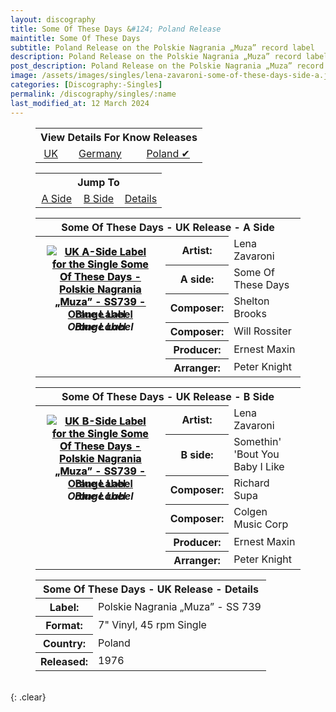 ```yaml
---
layout: discography
title: Some Of These Days &#124; Poland Release
maintitle: Some Of These Days
subtitle: Poland Release on the Polskie Nagrania „Muza” record label
description: Poland Release on the Polskie Nagrania „Muza” record label.
post_description: Poland Release on the Polskie Nagrania „Muza” record label.
image: /assets/images/singles/lena-zavaroni-some-of-these-days-side-a.jpg
categories: [Discography:-Singles]
permalink: /discography/singles/:name
last_modified_at: 12 March 2024
---
```


<figure class="fig3">
<table style="text-align:center;">
<tr><th colspan="3">View Details For Know Releases</th></tr>
<tr><td><a href="/discography/singles/1976-03-26-some-of-these-days-uk">UK</a></td><td><a href="/discography/singles/1976-some-of-these-days-germany">Germany</a></td><td><a href="/discography/singles/1976-some-of-these-days-poland">Poland &#x2714;</a></td></tr>
</table>
</figure>

<figure class="fig3">
<table style="text-align:center;">
<tr><th colspan="3">Jump To</th></tr>
<tr><td style="width:33.33%;"><a href="#infobox1">A Side</a></td><td style="width:33.34%;"><a href="#infobox2">B Side</a></td><td style="width:33.33%;"><a href="#infobox3">Details</a></td></tr>
</table>
</figure>

<figure class="fig3">
<table>
<tr id="infobox1"><th colspan="3">Some Of These Days - UK Release - A Side</th></tr>
<tr><th style="width:49%; vertical-align:top;" rowspan="7" class="top">
<div id="slideshow1">
<div>
<a href="/assets/images/singles/some-of-these-days/lena-zavaroni-some-of-these-days-poland-a-side-blue.png"><img src="/assets/images/singles/some-of-these-days/lena-zavaroni-some-of-these-days-poland-a-side-blue.png" class="full-width zoom-in" alt="UK A-Side Label for the Single Some Of These Days - Polskie Nagrania „Muza” - SS739 - Blue Label" /></a>
<cite>Blue Label</cite>
</div>
<div>
<a href="/assets/images/singles/some-of-these-days/lena-zavaroni-some-of-these-days-poland-a-side-orange.png"><img src="/assets/images/singles/some-of-these-days/lena-zavaroni-some-of-these-days-poland-a-side-orange.png" class="full-width zoom-in" alt="UK A-Side Label for the Single Some Of These Days - Polskie Nagrania „Muza” - SS739 - Orange Label" /></a>
<cite>Orange Label</cite>
</div>
</div>
</th></tr>
<tr><th style="width:15%;">Artist:</th><td>Lena Zavaroni</td></tr>
<tr><th>A side:</th><td>Some Of These Days</td></tr>
<tr><th>Composer:</th><td>Shelton Brooks</td></tr>
<tr><th>Composer:</th><td>Will Rossiter</td></tr>
<tr><th>Producer:</th><td>Ernest Maxin</td></tr>
<tr><th>Arranger:</th><td>Peter Knight</td></tr>
</table>
</figure>

<figure class="fig3">
<table>
<tr id="infobox2"><th colspan="3">Some Of These Days - UK Release - B Side</th></tr>
<tr><th style="width:49%; vertical-align:top;" rowspan="7" class="top">
<div id="slideshow2">
<div>
<a href="/assets/images/singles/some-of-these-days/lena-zavaroni-some-of-these-days-poland-b-side-blue.png"><img src="/assets/images/singles/some-of-these-days/lena-zavaroni-some-of-these-days-poland-b-side-blue.png" class="full-width zoom-in" alt="UK B-Side Label for the Single Some Of These Days - Polskie Nagrania „Muza” - SS739 - Blue Label" /></a>
<cite>Blue Label</cite>
</div>
<div>
<a href="/assets/images/singles/some-of-these-days/lena-zavaroni-some-of-these-days-poland-b-side-orange.png"><img src="/assets/images/singles/some-of-these-days/lena-zavaroni-some-of-these-days-poland-b-side-orange.png" class="full-width zoom-in" alt="UK B-Side Label for the Single Some Of These Days - Polskie Nagrania „Muza” - SS739 - Orange Label" /></a>
<cite>Orange Label</cite>
</div>
</div>
</th></tr>
<tr><th style="width:15%;">Artist:</th><td>Lena Zavaroni</td></tr>
<tr><th>B side:</th><td>Somethin' 'Bout You Baby I Like</td></tr>
<tr><th>Composer:</th><td>Richard Supa</td></tr>
<tr><th>Composer:</th><td>Colgen Music Corp</td></tr>
<tr><th>Producer:</th><td>Ernest Maxin</td></tr>
<tr><th>Arranger:</th><td>Peter Knight</td></tr>
</table>
</figure>

<figure class="fig3">
<table>
<tr id="infobox3"><th colspan="2">Some Of These Days - UK Release - Details</th></tr>
<tr style="width:49%;"><th>Label:</th><td>Polskie Nagrania „Muza” - SS 739</td></tr>
<tr><th>Format:</th><td>7" Vinyl, 45 rpm Single</td></tr>
<tr><th>Country:</th><td>Poland</td></tr>
<tr><th>Released:</th><td>1976</td></tr>
</table>
</figure>

<br />{: .clear}

<style>
#slideshow1 {
position: relative;
aspect-ratio:1/1.1;
}

#slideshow1 > div {
position: absolute;
top: 10px;
left: 10px;
right: 10px;
bottom: 10px;
}

#slideshow2 {
position: relative;
aspect-ratio:1/1.1;
}

#slideshow2 > div {
position: absolute;
top: 10px;
left: 10px;
right: 10px;
bottom: 10px;
}
</style>

<script type="text/javascript" src="/assets/js/jquery-3.6.0.min.js"></script>

<script>
$("#slideshow1 > div:gt(0)").hide();

setInterval(function() { 
$('#slideshow1 > div:first')
.fadeOut(1000)
.next()
.fadeIn(1000)
.end()
.appendTo('#slideshow1');
}, 4000);

$("#slideshow2 > div:gt(0)").hide();

setInterval(function() { 
$('#slideshow2 > div:first')
.fadeOut(1000)
.next()
.fadeIn(1000)
.end()
.appendTo('#slideshow2');
}, 4000);
</script>

